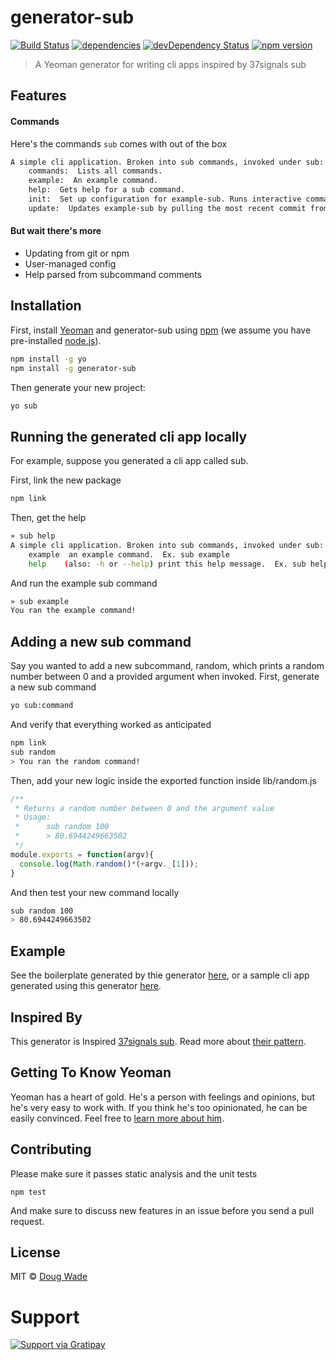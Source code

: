 # generator-sub
[![Build Status](https://secure.travis-ci.org/doug-wade/generator-sub.svg?branch=master)](https://travis-ci.org/doug-wade/generator-sub)
[![dependencies](https://david-dm.org/doug-wade/generator-sub.svg)](https://david-dm.org/doug-wade/generator-sub)
[![devDependency Status](https://david-dm.org/doug-wade/generator-sub/dev-status.svg?style=flat)](https://david-dm.org/doug-wade/generator-sub#info=devDependencies)
[![npm version](https://badge.fury.io/js/generator-sub.svg)](https://badge.fury.io/js/generator-sub)

> A Yeoman generator for writing cli apps inspired by 37signals sub

## Features

#### Commands

Here's the commands `sub` comes with out of the box

```bash
A simple cli application. Broken into sub commands, invoked under sub:
    commands:  Lists all commands.
    example:  An example command.
    help:  Gets help for a sub command.
    init:  Set up configuration for example-sub. Runs interactive commands to walk you through setting up config.
    update:  Updates example-sub by pulling the most recent commit from the master branch of the remote git repository.
```

#### But wait there's more

* Updating from git or npm
* User-managed config
* Help parsed from subcommand comments


## Installation

First, install [Yeoman](http://yeoman.io) and generator-sub using [npm](https://www.npmjs.com/) (we assume you have pre-installed [node.js](https://nodejs.org/)).

```bash
npm install -g yo
npm install -g generator-sub
```

Then generate your new project:

```bash
yo sub
```


## Running the generated cli app locally

For example, suppose you generated a cli app called sub.

First, link the new package

```bash
npm link
```
Then, get the help

```bash
» sub help
A simple cli application. Broken into sub commands, invoked under sub:
    example  an example command.  Ex. sub example
    help    (also: -h or --help) print this help message.  Ex. sub help
```

And run the example sub command

```bash
» sub example
You ran the example command!
```


## Adding a new sub command

Say you wanted to add a new subcommand, random, which prints a random number between 0 and a provided argument when invoked.  First, generate a new sub command

```bash
yo sub:command
```

And verify that everything worked as anticipated

```bash
npm link
sub random
> You ran the random command!
```

Then, add your new logic inside the exported function inside lib/random.js

```javascript
/**
 * Returns a random number between 0 and the argument value
 * Usage:
 *      sub random 100
 *      > 80.6944249663502
 */
module.exports = function(argv){
  console.log(Math.random()*(+argv._[1]));
}
```

And then test your new command locally

```bash
sub random 100
> 80.6944249663502
```


## Example

See the boilerplate generated by thie generator [here](https://github.com/doug-wade/example-sub), or a sample cli app generated using this generator [here](https://github.com/prekolna/dnd-roller).


## Inspired By

This generator is Inspired [37signals sub](https://github.com/basecamp/sub).  Read more about [their pattern](http://37signals.com/svn/posts/3264-automating-with-convention-introducing-sub).


## Getting To Know Yeoman

Yeoman has a heart of gold. He&#39;s a person with feelings and opinions, but he&#39;s very easy to work with. If you think he&#39;s too opinionated, he can be easily convinced. Feel free to [learn more about him](http://yeoman.io/).


## Contributing

Please make sure it passes static analysis and the unit tests

    npm test

And make sure to discuss new features in an issue before you send a pull request.


## License

MIT © [Doug Wade](dougwade.io)

# Support
[![Support via Gratipay](https://cdn.rawgit.com/gratipay/gratipay-badge/2.3.0/dist/gratipay.svg)](https://gratipay.com/~doug-wade/)
